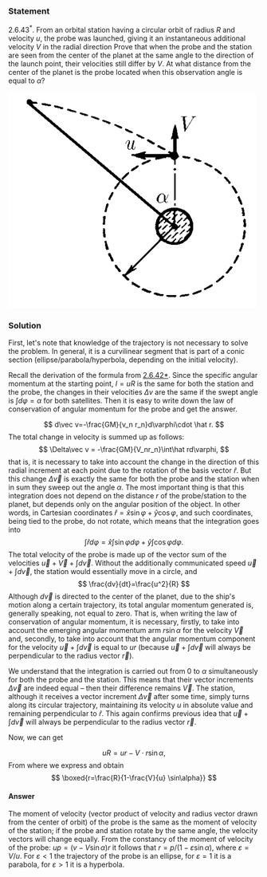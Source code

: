 ###  Statement 

$2.6.43^*.$ From an orbital station having a circular orbit of radius $R$ and velocity $u$, the probe was launched, giving it an instantaneous additional velocity $V$ in the radial direction Prove that when the probe and the station are seen from the center of the planet at the same angle to the direction of the launch point, their velocities still differ by $V$. At what distance from the center of the planet is the probe located when this observation angle is equal to $\alpha$? 

![ For problem $2.6.43^*$ |497x433, 31%](../../img/2.6.43/2.6.43.png)

### Solution

First, let's note that knowledge of the trajectory is not necessary to solve the problem. In general, it is a curvilinear segment that is part of a conic section (ellipse/parabola/hyperbola, depending on the initial velocity).

Recall the derivation of the formula from [2.6.42*](../2.6.42). Since the specific angular momentum at the starting point, $l=uR$ is the same for both the station and the probe, the changes in their velocities $\Delta v$ are the same if the swept angle is $\int d\varphi = \alpha$ for both satellites. Then it is easy to write down the law of conservation of angular momentum for the probe and get the answer.

$$ d\vec v=-\frac{GM}{v_n r_n}d\varphi\cdot \hat r. $$ The total change in velocity is summed up as follows: $$ \Delta\vec v = -\frac{GM}{V_nr_n}\int\hat rd\varphi, $$ that is, it is necessary to take into account the change in the direction of this radial increment at each point due to the rotation of the basis vector $\hat r$. But this change $\Delta\vec v$ is exactly the same for both the probe and the station when in sum they sweep out the angle $\alpha$. The most important thing is that this integration does not depend on the distance $r$ of the probe/station to the planet, but depends only on the angular position of the object. In other words, in Cartesian coordinates $\hat r = \hat x\sin\varphi + \hat y\cos\varphi$, and such coordinates, being tied to the probe, do not rotate, which means that the integration goes into $$ \int\hat rd\varphi = \hat x\int\sin\varphi d\varphi +\hat y\int\cos\varphi d\varphi. $$ The total velocity of the probe is made up of the vector sum of the velocities $\vec u + \vec V + \int d\vec v$. Without the additionally communicated speed $\vec u + \int d\vec v$, the station would essentially move in a circle, and $$ \frac{dv}{dt}=\frac{u^2}{R} $$ Although $d\vec v$ is directed to the center of the planet, due to the ship's motion along a certain trajectory, its total angular momentum generated is, generally speaking, not equal to zero. That is, when writing the law of conservation of angular momentum, it is necessary, firstly, to take into account the emerging angular momentum arm $r\sin\alpha$ for the velocity $\vec V$ and, secondly, to take into account that the angular momentum component for the velocity $\vec u + \int d\vec v$ is equal to $ur$ (because $\vec u + \int d\vec v$ will always be perpendicular to the radius vector $\vec r$).

We understand that the integration is carried out from $0$ to $\alpha$ simultaneously for both the probe and the station. This means that their vector increments $\Delta\vec v$ are indeed equal – then their difference remains $\vec V$. The station, although it receives a vector increment $\Delta\vec v$ after some time, simply turns along its circular trajectory, maintaining its velocity $u$ in absolute value and remaining perpendicular to $\hat r$. This again confirms previous idea that $\vec u+∫d\vec v$ will always be perpendicular to the radius vector $\vec r$.

Now, we can get

$$ uR=ur-V\cdot r\sin\alpha , $$ From where we express and obtain $$ \boxed{r=\frac{R}{1-\frac{V}{u} \sin\alpha}} $$ 

#### Answer

The moment of velocity (vector product of velocity and radius vector drawn from the center of orbit) of the probe is the same as the moment of velocity of the station; if the probe and station rotate by the same angle, the velocity vectors will change equally. From the constancy of the moment of velocity of the probe: $up = (v − V \sin\alpha )r$ it follows that $r = p/(1 − \varepsilon \sin\alpha )$, where $\varepsilon = V /u$. For $\varepsilon < 1$ the trajectory of the probe is an ellipse, for $\varepsilon = 1$ it is a parabola, for $\varepsilon > 1$ it is a hyperbola. 
